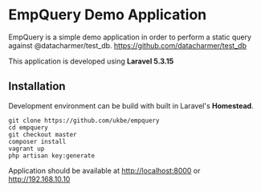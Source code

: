 # EmpQuery Demo Application

EmpQuery is a simple demo application in order to perform a static query against @datacharmer/test_db. https://github.com/datacharmer/test_db

This application is developed using **Laravel 5.3.15**

## Installation

Development environment can be build with built in Laravel's **Homestead**.

```
git clone https://github.com/ukbe/empquery
cd empquery
git checkout master
composer install
vagrant up
php artisan key:generate
```

Application should be available at 
<http://localhost:8000> or <http://192.168.10.10>
